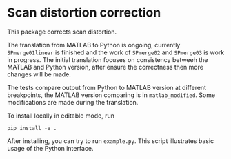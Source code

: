 # Scan distortion correction

This package corrects scan distortion.

The translation from MATLAB to Python is ongoing, currently `SPmerge01linear` is finished and the work of `SPmerge02` and `SPmerge03` is work in progress. The initial translation focuses on consistency betweeh the MATLAB and Python version, after ensure the correctness then more changes will be made.

The tests compare output from Python to MATLAB version at different breakpoints, the MATLAB version comparing is in `matlab_modified`. Some modifications are made during the translation.


To install locally in editable mode, run
```
pip install -e .
```

After installing, you can try to run `example.py`. This script illustrates basic usage of the Python interface.
